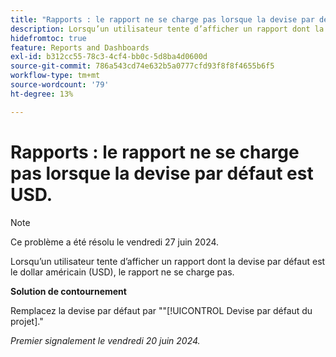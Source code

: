 ```yaml
---
title: "Rapports : le rapport ne se charge pas lorsque la devise par défaut est le dollar américain"
description: Lorsqu’un utilisateur tente d’afficher un rapport dont la devise par défaut est le dollar américain (USD), le rapport ne se charge pas.
hidefromtoc: true
feature: Reports and Dashboards
exl-id: b312cc55-78c3-4cf4-bb0c-5d8ba4d0600d
source-git-commit: 786a543cd74e632b5a0777cfd93f8f8f4655b6f5
workflow-type: tm+mt
source-wordcount: '79'
ht-degree: 13%

---
```


# Rapports : le rapport ne se charge pas lorsque la devise par défaut est USD.

>[!NOTE]
>
>Ce problème a été résolu le vendredi 27 juin 2024.

Lorsqu’un utilisateur tente d’afficher un rapport dont la devise par défaut est le dollar américain (USD), le rapport ne se charge pas.

**Solution de contournement**

Remplacez la devise par défaut par &quot;&quot;[!UICONTROL Devise par défaut du projet].&quot;

_Premier signalement le vendredi 20 juin 2024._
